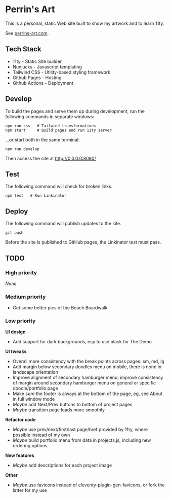 # Perrin's Art

This is a personal, static Web site built to show my artwork and to learn 11ty.

See [perrins-art.com](https://perrins-art.com/).


## Tech Stack

- 11ty - Static Site builder
- Nunjucks - Javascript templating
- Tailwind CSS - Utility-based styling framework
- Github Pages - Hosting
- Github Actions - Deployment


## Develop

To build the pages and serve them up during development, run the following commands in separate windows:

    npm run css   # Tailwind transformations
    npm start     # Build pages and run 11ty server

...or start both in the same terminal:

    npm run develop

Then access the site at http://0.0.0.0:8080/


## Test

The following command will check for broken links.

    npm test   # Run Linkinator


## Deploy

The following command will publish updates to the site.

    git push

Before the site is published to GitHub pages, the Linkinator test must pass.


## TODO

### High priority
_None_

### Medium priority
- Get some better pics of the Beach Boardwalk

### Low priority

**UI design**
- Add support for dark backgrounds, esp to use black for The Demo

**UI tweaks**
- Overall more consistency with the break points across pages: sm, md, lg
- Add margin below secondary doodles menu on mobile, there is none in landscape orientation
- Improve alignment of secondary hamburger menu; improve consistency of margin around
  secondary hamburger menu on general or specific doodle/portfolio page
- Make sure the footer is always at the bottom of the page, eg, see About in full window mode
- _Maybe_ add Next/Prev buttons to bottom of project pages
- _Maybe_ transition page loads more smoothly

**Refactor code**
- _Maybe_ use prev/next/first/last page/href provided by 11ty, where possible instead of my own
- _Maybe_ build portfolio menu from data in projects.js, including new ordering options

**New features**
- _Maybe_ add descriptions for each project image

**Other**
- _Maybe_ use favicons instead of eleventy-plugin-gen-favicons, or fork the latter for my use